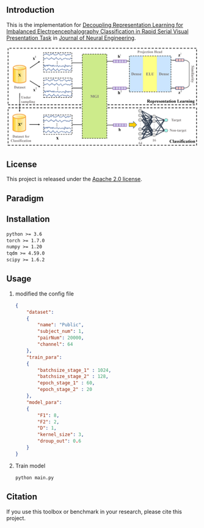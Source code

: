 
## Introduction

This is the implementation for [Decoupling Representation Learning for Imbalanced Electroencephalography Classification in Rapid Serial Visual Presentation Task]() in [Journal of Neural Engineering](https://iopscience.iop.org/journal/1741-2552).

![DRL.png](Media/DRL.png "DRL architecture")

## License

This project is released under the [Apache 2.0 license](https://github.com/daodaofr/AlignPS/blob/master/LICENSE).

## Paradigm


## Installation

```txt
python >= 3.6
torch >= 1.7.0
numpy >= 1.20
tqdm >= 4.59.0
scipy >= 1.6.2
```

## Usage

1. modified the config file

   ```json
   {
       "dataset":  
       {
           "name": "Public",  
           "subject_num": 1,
           "pairNum": 20000,
           "channel": 64
       },
       "train_para":
       {
           "batchsize_stage_1" : 1024,
           "batchsize_stage_2" : 128,
           "epoch_stage_1" : 60,
           "epoch_stage_2" : 20
       },
       "model_para":
       {
           "F1": 8, 
           "F2": 2,
           "D": 1,
           "kernel_size": 3,
           "droup_out": 0.6
       }
   }

   ```
2. Train model

   ```cmd
   python main.py
   ```

## Citation

If you use this toolbox or benchmark in your research, please cite this project.
